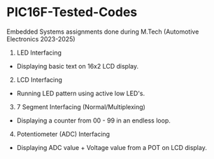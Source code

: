# PIC16F-Tested-Codes
 Embedded Systems assignments done during M.Tech (Automotive Electronics 2023-2025)

1. LED Interfacing 
- Displaying basic text on 16x2 LCD display.


2. LCD Interfacing
- Running LED pattern using active low LED's.


3. 7 Segment Interfacing (Normal/Multiplexing)
- Displaying a counter from 00 - 99 in an endless loop.


4. Potentiometer (ADC) Interfacing 
- Displaying ADC value + Voltage value from a POT on LCD display.
